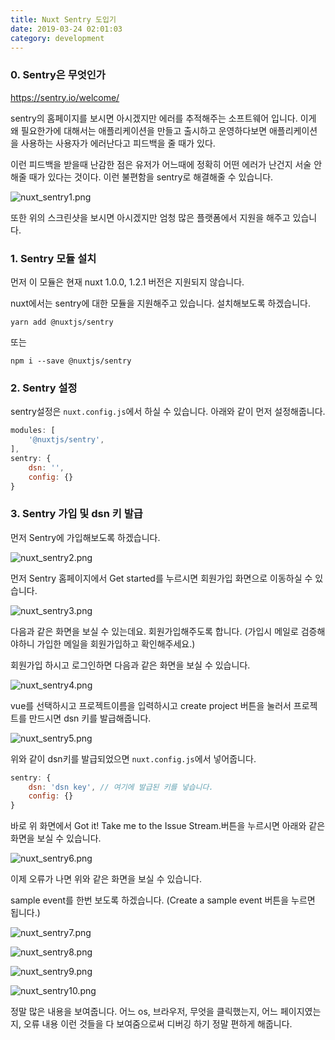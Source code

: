 ```yaml
---
title: Nuxt Sentry 도입기
date: 2019-03-24 02:01:03
category: development
---
```


### 0. Sentry은 무엇인가

https://sentry.io/welcome/

sentry의 홈페이지를 보시면 아시겠지만 에러를 추적해주는 소프트웨어 입니다.
이게 왜 필요한가에 대해서는 애플리케이션을 만들고 출시하고 운영하다보면
애플리케이션을 사용하는 사용자가 에러난다고 피드백을 줄 때가 있다.

이런 피드백을 받을때 난감한 점은 유저가 어느때에 정확히 어떤 에러가 난건지 서술 안해줄 때가 있다는 것이다.
이런 불편함을 sentry로 해결해줄 수 있습니다.

![nuxt_sentry1.png](./images/nuxt_sentry1.png)

또한 위의 스크린샷을 보시면 아시겠지만 엄청 많은 플랫폼에서 지원을 해주고 있습니다.

### 1. Sentry 모듈 설치

먼저 이 모듈은 현재 nuxt 1.0.0, 1.2.1 버전은 지원되지 않습니다.

nuxt에서는 sentry에 대한 모듈을 지원해주고 있습니다.
설치해보도록 하겠습니다.

`yarn add @nuxtjs/sentry`

또는

`npm i --save @nuxtjs/sentry`

### 2. Sentry 설정

sentry설정은 `nuxt.config.js`에서 하실 수 있습니다.
아래와 같이 먼저 설정해줍니다.

```javascript
modules: [
    '@nuxtjs/sentry',
],
sentry: {
    dsn: '',
    config: {}
}
```

### 3. Sentry 가입 및 dsn 키 발급

먼저 Sentry에 가입해보도록 하겠습니다.

![nuxt_sentry2.png](./images/nuxt_sentry2.png)

먼저 Sentry 홈페이지에서 Get started를 누르시면 회원가입 화면으로 이동하실 수 있습니다.

![nuxt_sentry3.png](./images/nuxt_sentry3.png)

다음과 같은 화면을 보실 수 있는데요. 회원가입해주도록 합니다. (가입시 메일로 검증해야하니 가입한 메일을 회원가입하고 확인해주세요.)

회원가입 하시고 로그인하면 다음과 같은 화면을 보실 수 있습니다.

![nuxt_sentry4.png](./images/nuxt_sentry4.png)

vue를 선택하시고 프로젝트이름을 입력하시고 create project 버튼을 눌러서 프로젝트를 만드시면 dsn 키를 발급해줍니다.

![nuxt_sentry5.png](./images/nuxt_sentry5.png)

위와 같이 dsn키를 발급되었으면 `nuxt.config.js`에서 넣어줍니다.

```javascript
sentry: {
    dsn: 'dsn key', // 여기에 발급된 키를 넣습니다.
    config: {}
}
```

바로 위 화면에서 Got it! Take me to the Issue Stream.버튼을 누르시면 아래와 같은 화면을 보실 수 있습니다.

![nuxt_sentry6.png](./images/nuxt_sentry6.png)

이제 오류가 나면 위와 같은 화면을 보실 수 있습니다.

sample event를 한번 보도록 하겠습니다. (Create a sample event 버튼을 누르면 됩니다.)

![nuxt_sentry7.png](./images/nuxt_sentry7.png)

![nuxt_sentry8.png](./images/nuxt_sentry8.png)

![nuxt_sentry9.png](./images/nuxt_sentry9.png)

![nuxt_sentry10.png](./images/nuxt_sentry10.png)

정말 많은 내용을 보여줍니다.
어느 os, 브라우저, 무엇을 클릭했는지, 어느 페이지였는지, 오류 내용 이런 것들을 다 보여줌으로써 디버깅 하기 정말 편하게 해줍니다.
